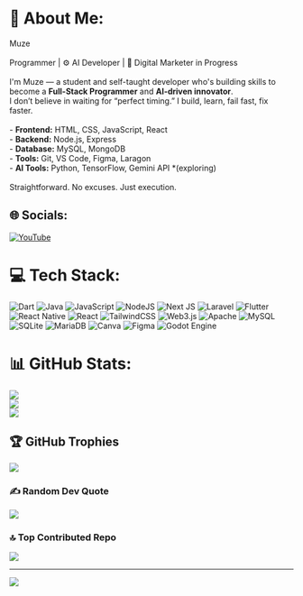 # 💫 About Me:
Muze<br><br> Programmer | ⚙️ AI Developer | 🚀 Digital Marketer in Progress<br><br>I'm Muze — a student and self-taught developer who's building skills to become a **Full-Stack Programmer** and **AI-driven innovator**.  <br>I don’t believe in waiting for “perfect timing.” I build, learn, fail fast, fix faster.<br><br>- **Frontend:** HTML, CSS, JavaScript, React  <br>- **Backend:** Node.js, Express  <br>- **Database:** MySQL, MongoDB  <br>- **Tools:** Git, VS Code, Figma, Laragon  <br>- **AI Tools:** Python, TensorFlow, Gemini API *(exploring)<br><br>Straightforward. No excuses. Just execution.


## 🌐 Socials:
[![YouTube](https://img.shields.io/badge/YouTube-%23FF0000.svg?logo=YouTube&logoColor=white)](@LukmanRendy-bo5rj) 

# 💻 Tech Stack:
![Dart](https://img.shields.io/badge/dart-%230175C2.svg?style=for-the-badge&logo=dart&logoColor=white) ![Java](https://img.shields.io/badge/java-%23ED8B00.svg?style=for-the-badge&logo=openjdk&logoColor=white) ![JavaScript](https://img.shields.io/badge/javascript-%23323330.svg?style=for-the-badge&logo=javascript&logoColor=%23F7DF1E) ![NodeJS](https://img.shields.io/badge/node.js-6DA55F?style=for-the-badge&logo=node.js&logoColor=white) ![Next JS](https://img.shields.io/badge/Next-black?style=for-the-badge&logo=next.js&logoColor=white) ![Laravel](https://img.shields.io/badge/laravel-%23FF2D20.svg?style=for-the-badge&logo=laravel&logoColor=white) ![Flutter](https://img.shields.io/badge/Flutter-%2302569B.svg?style=for-the-badge&logo=Flutter&logoColor=white) ![React Native](https://img.shields.io/badge/react_native-%2320232a.svg?style=for-the-badge&logo=react&logoColor=%2361DAFB) ![React](https://img.shields.io/badge/react-%2320232a.svg?style=for-the-badge&logo=react&logoColor=%2361DAFB) ![TailwindCSS](https://img.shields.io/badge/tailwindcss-%2338B2AC.svg?style=for-the-badge&logo=tailwind-css&logoColor=white) ![Web3.js](https://img.shields.io/badge/web3.js-F16822?style=for-the-badge&logo=web3.js&logoColor=white) ![Apache](https://img.shields.io/badge/apache-%23D42029.svg?style=for-the-badge&logo=apache&logoColor=white) ![MySQL](https://img.shields.io/badge/mysql-4479A1.svg?style=for-the-badge&logo=mysql&logoColor=white) ![SQLite](https://img.shields.io/badge/sqlite-%2307405e.svg?style=for-the-badge&logo=sqlite&logoColor=white) ![MariaDB](https://img.shields.io/badge/MariaDB-003545?style=for-the-badge&logo=mariadb&logoColor=white) ![Canva](https://img.shields.io/badge/Canva-%2300C4CC.svg?style=for-the-badge&logo=Canva&logoColor=white) ![Figma](https://img.shields.io/badge/figma-%23F24E1E.svg?style=for-the-badge&logo=figma&logoColor=white) ![Godot Engine](https://img.shields.io/badge/GODOT-%23FFFFFF.svg?style=for-the-badge&logo=godot-engine)
# 📊 GitHub Stats:
![](https://github-readme-stats.vercel.app/api?username=Muze21&theme=dark&hide_border=false&include_all_commits=true&count_private=false)<br/>
![](https://nirzak-streak-stats.vercel.app/?user=Muze21&theme=dark&hide_border=false)<br/>
![](https://github-readme-stats.vercel.app/api/top-langs/?username=Muze21&theme=dark&hide_border=false&include_all_commits=true&count_private=false&layout=compact)

## 🏆 GitHub Trophies
![](https://github-profile-trophy.vercel.app/?username=Muze21&theme=radical&no-frame=false&no-bg=true&margin-w=4)

### ✍️ Random Dev Quote
![](https://quotes-github-readme.vercel.app/api?type=horizontal&theme=radical)

### 🔝 Top Contributed Repo
![](https://github-contributor-stats.vercel.app/api?username=Muze21&limit=5&theme=dark&combine_all_yearly_contributions=true)

---
[![](https://visitcount.itsvg.in/api?id=Muze21&icon=0&color=0)](https://visitcount.itsvg.in)

<!-- Proudly created with GPRM ( https://gprm.itsvg.in ) -->
